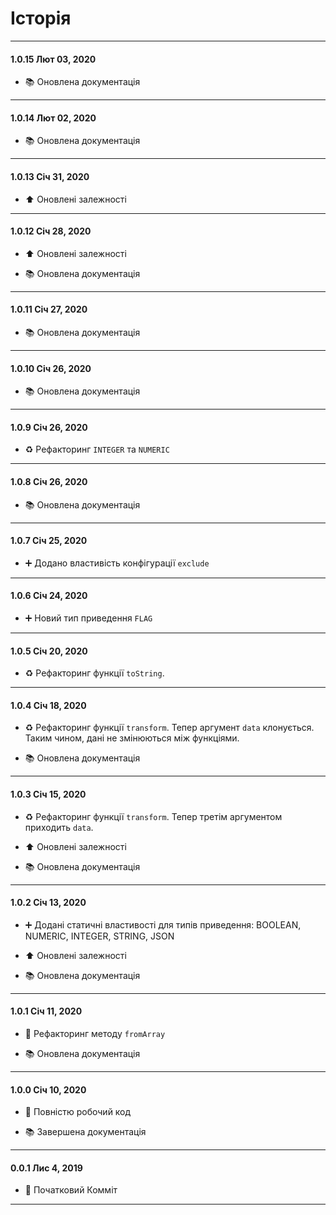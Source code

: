 # Історія

---

#### 1.0.15 Лют 03, 2020

-   📚 Оновлена документація

---

#### 1.0.14 Лют 02, 2020

-   📚 Оновлена документація

---

#### 1.0.13 Січ 31, 2020

-   ⬆️ Оновлені залежності

---

#### 1.0.12 Січ 28, 2020

-   ⬆️ Оновлені залежності

-   📚 Оновлена документація

---

#### 1.0.11 Січ 27, 2020

-   📚 Оновлена документація

---

#### 1.0.10 Січ 26, 2020

-   📚 Оновлена документація

---

#### 1.0.9 Січ 26, 2020

-   ♻️ Рефакторинг `INTEGER` та `NUMERIC`

---

#### 1.0.8 Січ 26, 2020

-   📚 Оновлена документація

---

#### 1.0.7 Січ 25, 2020

-   ➕ Додано властивість конфігурації `exclude`

---

#### 1.0.6 Січ 24, 2020

-   ➕ Новий тип приведення `FLAG`

---

#### 1.0.5 Січ 20, 2020

-   ♻️ Рефакторинг функції `toString`.

---

#### 1.0.4 Січ 18, 2020

-   ♻️ Рефакторинг функції `transform`. Тепер аргумент `data` клонується. Таким чином, дані не змінюються між функціями.

-   📚 Оновлена документація

---

#### 1.0.3 Січ 15, 2020

-   ♻️ Рефакторинг функції `transform`. Тепер третім аргументом приходить `data`.

-   ⬆️ Оновлені залежності

-   📚 Оновлена документація

---

#### 1.0.2 Січ 13, 2020

-   ➕ Додані статичні властивості для типів приведення: BOOLEAN, NUMERIC, INTEGER, STRING, JSON

-   ⬆️ Оновлені залежності

-   📚 Оновлена документація

---

#### 1.0.1 Січ 11, 2020

-   🔨 Рефакторинг методу `fromArray`

-   📚 Оновлена документація

---

#### 1.0.0 Січ 10, 2020

-   🎉 Повністю робочий код

-   📚 Завершена документація

---

#### 0.0.1 Лис 4, 2019

-   🎉 Початковий Комміт

---
